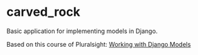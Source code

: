 # carved_rock

Basic application for implementing models in Django.

Based on this course of Pluralsight: [Working with Django Models](https://app.pluralsight.com/library/courses/django-models/)
